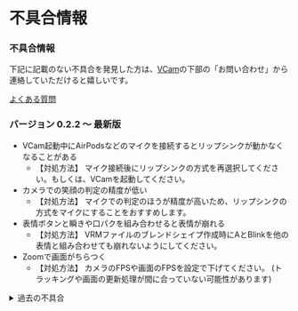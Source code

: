 # 不具合情報

### 不具合情報

下記に記載のない不具合を発見した方は、[VCam](https://vcamapp.com/)の下部の「お問い合わせ」から連絡していただけると嬉しいです。

[よくある質問](faq.md)

### バージョン 0.2.2 〜 最新版

* VCam起動中にAirPodsなどのマイクを接続するとリップシンクが動かなくなることがある
  * 【対処方法】 マイク接続後にリップシンクの方式を再選択してください。もしくは、VCamを起動してください。
* カメラでの笑顔の判定の精度が低い
  * 【対処方法】 マイクでの判定のほうが精度が高いため、リップシンクの方式をマイクにすることをおすすめします。
* 表情ボタンと瞬きや口パクを組み合わせると表情が崩れる
  * 【対処方法】 VRMファイルのブレンドシェイプ作成時にAとBlinkを他の表情と組み合わせても崩れないようにしてください。
* Zoomで画面がちらつく
  * 【対処方法】 カメラのFPSや画面のFPSを設定で下げてください。 (トラッキングや画面の更新処理が間に合っていない可能性があります)

<details>

<summary>過去の不具合</summary>

### バージョン 0.2.1

* Mac mini等の標準のカメラが搭載されていないデバイスでアプリがクラッシュする

### バージョン 0.1.2 〜 0.2.0

* ウィンドウをリサイズすると画面が映らなくなる
  * 【対処方法】 何度かリサイズしていると画面が表示されます。修正まではその画面サイズでご利用ください。
* アプリを起動するとアバターの位置が画面外になることがある
  * 【対処方法】 初期位置に移動ボタンを押してください
* たまにカメラトラッキングが動かない
  * 【対処方法】 設定タブでカメラの使用をOFFにした後、ONに戻してください

### バージョン 0.1.0 〜 0.1.1

* アプリがまれに固まる、アプリ終了時にクラッシュする
* Google Meetなどのブラウザの機能で仮想カメラを呼び出すと映像が固まる場合がある
  * 【対処方法】 OBSの仮想カメラなどを経由して本アプリの映像を送るようにしてください
* 初回起動時にカメラトラッキングが動かない
  * 【対処方法】 アプリを再起動してください

</details>
